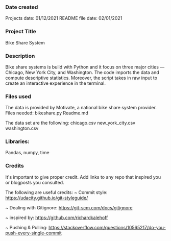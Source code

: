 ### Date created
Projects date: 01/12/2021
README file date: 02/01/2021

### Project Title
Bike Share System

### Description
Bike share systems is build with Python and it focus on three major cities — Chicago, New York City, and Washington. The code imports the data and compute descriptive statistics. Moreover, the script takes in raw input to create an interactive experience in the terminal.

### Files used
The data is provided by Motivate, a national bike share system provider.
Files needed:
bikeshare.py
Readme.md

The data set are the following:
chicago.csv
new_york_city.csv
washington.csv


### Libraries: 
Pandas, numpy, time


### Credits
It's important to give proper credit. Add links to any repo that inspired you or blogposts you consulted.

The following are useful credits:
~ Commit style: https://udacity.github.io/git-styleguide/

~ Dealing with Gitignore: https://git-scm.com/docs/gitignore

~ inspired by: https://github.com/richardkalehoff

~ Pushing & Pulling: https://stackoverflow.com/questions/10565217/do-you-push-every-single-commit
